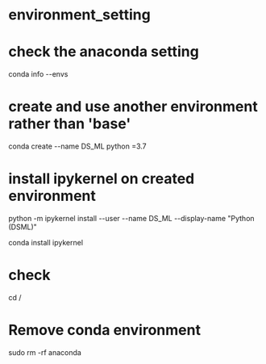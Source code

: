 # environment_setting


# check the anaconda setting
conda info --envs

# create and use another environment rather than 'base'
conda create --name DS_ML python =3.7

# install ipykernel on created environment
python -m ipykernel install --user --name DS_ML --display-name "Python (DSML)"


conda install ipykernel

# check
cd /

# Remove conda environment
sudo rm -rf anaconda
